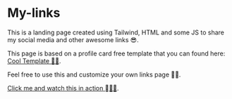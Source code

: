 # My-links

This is a landing page created using Tailwind, HTML and some JS to share my social media and other awesome links 😎.

This page is based on a profile card free template that you can found here: [Cool Template 👌🏼](https://www.tailwindtoolbox.com/templates/profile-card).

Feel free to use this and customize your own links page 🤘🏼.

[Click me and watch this in action 🏼👋🏼](https://links.cristopherps.com/).
